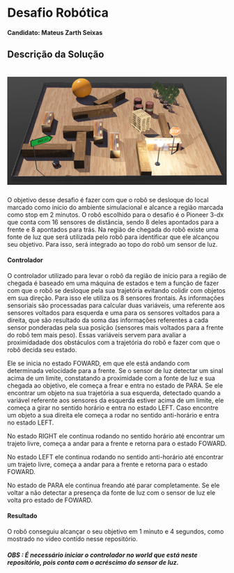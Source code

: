 # Desafio Robótica
#### Candidato: Mateus Zarth Seixas
## Descrição da Solução
# ![image](https://github.com/seixasxbr/desafiosenai/blob/main/banner.png)
O objetivo desse desafio é fazer com que o robô se desloque do local marcado como início do ambiente simulacional e alcance a região marcada como stop em 2 minutos.
O robô escolhido para o desafio é o Pioneer 3-dx que conta com 16 sensores de distância, sendo 8 deles apontados para a frente e 8 apontados para trás.
Na região de chegada do robô existe uma fonte de luz que será utilizada pelo robô para identificar que ele alcançou seu objetivo. Para isso, será integrado ao topo do robô
um sensor de luz.
#### Controlador
O controlador utilizado para levar o robô da região de início para a região de chegada é baseado em uma máquina de estados e tem a função de fazer com que o robô se desloque pela sua trajetória evitando colidir com objetos em sua direção. Para isso ele utiliza os 8 sensores frontais. As informações sensoriais são processadas para calcular duas variáveis, uma referente aos sensores voltados para esquerda e uma para os sensores voltados para a direita, que são resultado da soma das informações referentes a cada sensor ponderadas pela sua posição (sensores mais voltados para a frente do robô tem mais peso). Essas variáveis servem para avaliar a proximidadade dos obstáculos com a trajetória do robô e fazer com que o robô decida seu estado.

Ele se inicia no estado FOWARD, em que ele está andando com determinada velocidade para a frente. Se o sensor de luz detectar um sinal acima de um limite, constatando a proximidade com a fonte de luz e sua chegada ao objetivo, ele começa a frear e entra no estado de PARA.
Se ele encontrar um objeto na sua trajetória a sua esquerda, detectado quando a variável referente aos sensores da esquerda estiver acima de um limite, ele começa a girar no sentido horário e entra no estado LEFT. Caso encontre um objeto a sua direita ele começa a rodar no sentido
anti-horário e entra no estado LEFT. 

No estado RIGHT ele continua rodando no sentido horário até encontrar um trajeto livre, começa a andar para a frente e retorna para o estado FOWARD.

No estado LEFT ele continua rodando no sentido anti-horário até encontrar um trajeto livre, começa a andar para a frente e retorna para o estado FOWARD.

No estado de PARA ele continua freando até parar completamente. Se ele voltar a não detectar a presença da fonte de luz com o sensor de luz ele volta pro estado de FOWARD.

#### Resultado
O robô conseguiu alcançar o seu objetivo em 1 minuto e 4 segundos, como mostrado no vídeo contído nesse repositório.

##### OBS : É necessário iniciar o controlador no world que está neste repositório, pois conta com o acréscimo do sensor de luz.
